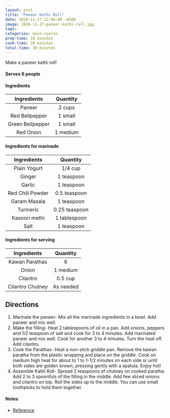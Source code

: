 ```yaml
---
layout: post
title: "Paneer Kathi Roll"
date: 2020-11-27 12:00:00 -0500
image: 2020-11-27-paneer-kathi-roll.jpg
tags:
categories: main-course
prep-time: 10 minutes
cook-time: 20 minutes
total-time: 30 minutes
---
```


Make a paneer kathi roll!

#### Serves 6 people

#### Ingredients 

|    Ingredients   | Quantity |
|:----------------:|:--------:|
|      Paneer      |  2 cups  |
|  Red Bellpepper  |  1 small |
| Green Bellpepper |  1 small |
|     Red Onion    | 1 medium |

#### Ingredients for marinade

|    Ingredients   |    Quantity   |
|:----------------:|:-------------:|
|   Plain Yogurt   |    1/4 cup    |
|      Ginger      |   1 teaspoon  |
|      Garlic      |   1 teaspoon  |
| Red Chili Powder |  0.5 teaspoon |
|   Garam Masala   |   1 teaspoon  |
|     Turmeric     | 0.25 teaspoon |
|   Kasoori methi  |  1 tablespoon |
|       Salt       |   1 teaspoon  |

#### Ingredients for serving

|    Ingredients   |  Quantity |
|:----------------:|:---------:|
|  Kawan Parathas  |     6     |
|       Onion      |  1 medium |
|     Cilantro     |  0.5 cup  |
| Cilantro Chutney | As needed |

## Directions

1. Marinate the paneer- Mix all the marinade ingredients in a bowl. Add paneer and mix well.
2. Make the filling- Heat 2 tablespoons of oil in a pan. Add onions, peppers and 1/2 teaspoon of salt and cook for 3 to 4 minutes. Add marinated paneer and mix well. Cook for another 3 to 4 minutes. Turn the heat off. Add cilantro.
3. Cook the Parathas- Heat a non-stick griddle pan. Remove the kawan paratha from the plastic wrapping and place on the griddle. Cook on medium high heat for about to 1 to 1-1/2 minutes on each side or until both sides are golden brown, pressing gently with a spatula. Enjoy hot!
4. Assemble Kathi Roll- Spread 2 teaspoons of chutney on cooked paratha. Add 2 to 3 spoonfuls of the filling in the middle. Add few sliced onions and cilantro on top. Roll the sides up to the middle. You can use small toothpicks to hold them together.

#### Notes

* [Reference](https://ministryofcurry.com/easy-paneer-kathi-roll/)